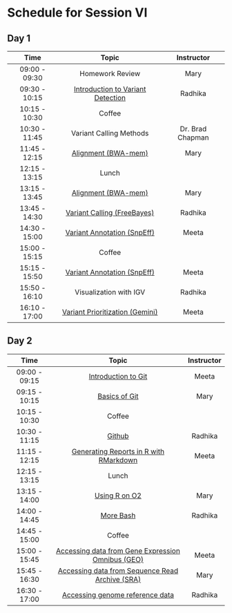 # Schedule for Session VI

## Day 1

| Time            |   Topic  | Instructor |
|:------------------------:|:----------:|:--------:|
| 09:00 - 09:30 | Homework Review | Mary |
| 09:30 - 10:15 | [Introduction to Variant Detection]() | Radhika |
| 10:15 - 10:30 | Coffee | |
| 10:30 - 11:45 | Variant Calling Methods | Dr. Brad Chapman |
| 11:45 - 12:15 | [Alignment (BWA-mem)](../lessons/01_alignment.html) | Mary |
| 12:15 - 13:15 | Lunch | |
| 13:15 - 13:45 | [Alignment (BWA-mem)](../lessons/01_alignment.html) | Mary |
| 13:45 - 14:30 | [Variant Calling (FreeBayes)](../lessons/02_variant-calling.html) | Radhika |
| 14:30 - 15:00 | [Variant Annotation (SnpEff)](../lessons/03_annotation-snpeff.html) | Meeta |
| 15:00 - 15:15 | Coffee | |
| 15:15 - 15:50 | [Variant Annotation (SnpEff)](../lessons/03_annotation-snpeff.html) | Meeta |
| 15:50 - 16:10 | Visualization with IGV | Radhika |
| 16:10 - 17:00 | [Variant Prioritization (Gemini)](../lessons/04_prioritization-gemini.html) | Meeta |

## Day 2

| Time            |   Topic  | Instructor |
|:------------------------:|:----------:|:--------:|
| 09:00 - 09:15 | [Introduction to Git]() | Meeta |
| 09:15 - 10:15 | [Basics of Git]() | Mary |
| 10:15 - 10:30 | Coffee | |
| 10:30 - 11:15 | [Github]() | Radhika |
| 11:15 - 12:15 | [Generating Reports in R with RMarkdown]() | Meeta |
| 12:15 - 13:15 | Lunch | |
| 13:15 - 14:00 | [Using R on O2]() | Mary |
| 14:00 - 14:45 | [More Bash]() | Radhika |
| 14:45 - 15:00 | Coffee | |
| 15:00 - 15:45 |[Accessing data from Gene Expression Omnibus (GEO)](https://hbctraining.github.io//Accessing_public_genomic_data/lessons/accessing_public_experimental_data.html)| Meeta |
| 15:45 - 16:30 |[Accessing data from Sequence Read Archive (SRA)](https://hbctraining.github.io/Accessing_public_genomic_data/lessons/downloading_from_SRA.html)| Mary |
| 16:30 - 17:00 |[Accessing genome reference data](https://hbctraining.github.io/Accessing_public_genomic_data/lessons/accessing_genome_reference_data.html) | Radhika |
